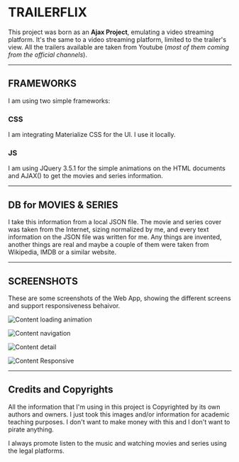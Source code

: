 # TRAILERFLIX
This project was born as an **Ajax Project**, emulating a video streaming platform.
It's the same to a video streaming platform, limited to the trailer's view. All the trailers available are taken from Youtube (_most of them coming from the official channels_).

- - - -
## FRAMEWORKS
I am using two simple frameworks:
### CSS
I am integrating Materialize CSS for the UI. I use it locally.
### JS
I am using JQuery 3.5.1 for the simple animations on the HTML documents and AJAX() to get the movies and series information.

- - - -
## DB for MOVIES & SERIES
I take this information from a local JSON file. The movie and series cover was taken from the Internet, sizing normalized by me, and every text information on the JSON file was written for me. Any things are invented, another things are real and maybe a couple of them were taken from Wikipedia, IMDB or a similar website.

- - - -
## SCREENSHOTS
These are some screenshots of the Web App, showing the different screens and support responsiveness behaivor. 

![Content loading animation](https://github.com/mobilepadawan/coderflix/blob/master/AJAX%20-%20Trailerflix/images/screenshots/vertical_loading.jpg)

![Content navigation](https://github.com/mobilepadawan/coderflix/blob/master/AJAX%20-%20Trailerflix/images/screenshots/vertical_navigation.jpg)

![Content detail](https://github.com/mobilepadawan/coderflix/blob/master/AJAX%20-%20Trailerflix/images/screenshots/vertical_detail.png)

![Content Responsive](https://github.com/mobilepadawan/coderflix/blob/master/AJAX%20-%20Trailerflix/images/screenshots/horizontal_navigation.png)

- - - -
## Credits and Copyrights
All the information that I'm using in this project is Copyrighted by its own authors and owners. I just took this images and/or information for academic teaching purposes. I don't want to make money with this and I don't want to pirate anything.

I always promote listen to the music and watching movies and series using the legal platforms.

